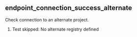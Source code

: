 
## endpoint_connection_success_alternate

Check connection to an alternate project.

1. Test skipped: No alternate registry defined
